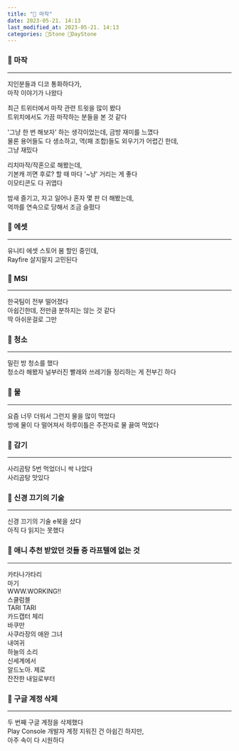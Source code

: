 ```yaml
---
title: "🌱 마작"
date: 2023-05-21. 14:13
last_modified_at: 2023-05-21. 14:13
categories: 🗿Stone 🌱DayStone
---
```


### 🗿 마작

---

지인분들과 디코 통화하다가,  
마작 이야기가 나왔다  

최근 트위터에서 마작 관련 트윗을 많이 봤다  
트위치에서도 가끔 마작하는 분들을 본 것 같다  

'그냥 한 번 해보자' 하는 생각이었는데, 금방 재미를 느꼈다  
물론 용어들도 다 생소하고, 역(패 조합)들도 외우기가 어렵긴 한데,  
그냥 재밌다  

리치마작/작혼으로 해봤는데,  
기본캐 끼면 후로? 할 때 마다 '~냥' 거리는 게 좋다  
이모티콘도 다 귀엽다  

밤새 즐기고, 자고 일어나 혼자 몇 판 더 해봤는데,  
억까를 연속으로 당해서 조금 슬펐다  

### 🗿 에셋

---

유니티 에셋 스토어 봄 할인 중인데,  
Rayfire 살지말지 고민된다  

### 🗿 MSI

---

한국팀이 전부 떨어졌다  
아쉽긴한데, 전만큼 분하지는 않는 것 같다  
딱 아쉬운걸로 그만  

### 🗿 청소

---

밀린 방 청소를 했다  
청소라 해봤자 널부러진 빨래와 쓰레기들 정리하는 게 전부긴 하다  

### 🗿 물

---

요즘 너무 더워서 그런지 물을 많이 먹었다  
방에 물이 다 떨어져서 하루이틀은 주전자로 물 끓여 먹었다  

### 🗿 감기

---

사리곰탕 5번 먹었더니 싹 나았다  
사리곰탕 맛있다  

### 🗿 신경 끄기의 기술

---

신경 끄기의 기술 e북을 샀다  
아직 다 읽지는 못했다  

### 🗿 애니 추천 받았던 것들 중 라프텔에 없는 것

---

카타나가타리  
마기  
WWW.WORKING!!  
스쿨럼블  
TARI TARI  
카드캡터 체리  
바쿠만  
사쿠라장의 애완 그녀  
내여귀  
하늘의 소리  
신세계에서  
알드노아. 제로  
잔잔한 내일로부터  

### 🗿 구글 계정 삭제

---

두 번째 구글 계정을 삭제했다  
Play Console 개발자 계정 지워진 건 아쉽긴 하지만,  
아주 속이 다 시원하다  
